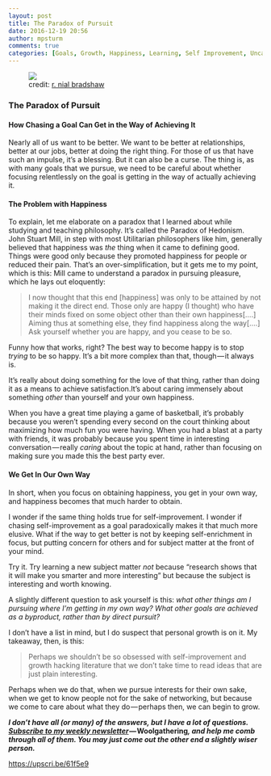 ```yaml
---
layout: post
title: The Paradox of Pursuit
date: 2016-12-19 20:56
author: mpsturm
comments: true
categories: [Goals, Growth, Happiness, Learning, Self Improvement, Uncategorized]
---
```



<figure class="wp-caption">

<img src="https://mikesturmblog.files.wordpress.com/2016/12/a5944-0mglkfdhsey7dpsut.jpg">

<figcaption class="wp-caption-text">credit: <a href="https://www.flickr.com/photos/zionfiction/16755002347" target="_blank">r. nial bradshaw</a></figcaption></figure><h3>The Paradox of Pursuit</h3>
<h4>How Chasing a Goal Can Get in the Way of Achieving It</h4>
<p>Nearly all of us want to be better. We want to be better at relationships, better at our jobs, better at doing the right thing. For those of us that have such an impulse, it’s a blessing. But it can also be a curse. The thing is, as with many goals that we pursue, we need to be careful about whether focusing relentlessly on the goal is getting in the way of actually achieving it.</p>
<h4>The Problem with Happiness</h4>
<p>To explain, let me elaborate on a paradox that I learned about while studying and teaching philosophy. It’s called the Paradox of Hedonism. John Stuart Mill, in step with most Utilitarian philosophers like him, generally believed that happiness was <em>the</em> thing when it came to defining good. Things were good only because they promoted happiness for people or reduced their pain. That’s an over-simplification, but it gets me to my point, which is this: Mill came to understand a paradox in pursuing pleasure, which he lays out eloquently:</p>
<blockquote>I now thought that this end [happiness] was only to be attained by not making it the direct end. Those only are happy (I thought) who have their minds fixed on some object other than their own happiness[….] Aiming thus at something else, they find happiness along the way[….] Ask yourself whether you are happy, and you cease to be so.</blockquote>
<p>Funny how that works, right? The best way to become happy is to stop <em>trying </em>to be so happy. It’s a bit more complex than that, though — it always is.</p>
<p>It’s really about doing something for the love of that thing, rather than doing it as a means to achieve satisfaction.It’s about caring immensely about something <em>other </em>than yourself and your own happiness.</p>
<p>When you have a great time playing a game of basketball, it’s probably because you weren’t spending every second on the court thinking about maximizing how much fun you were having. When you had a blast at a party with friends, it was probably because you spent time in interesting conversation — really <em>caring </em>about the topic at hand, rather than focusing on making sure you made this the best party ever.</p>
<h4>We Get In Our Own Way</h4>
<p>In short, when you focus on obtaining happiness, you get in your own way, and happiness becomes that much harder to obtain.</p>
<p>I wonder if the same thing holds true for self-improvement. I wonder if chasing self-improvement as a goal paradoxically makes it that much more elusive. What if the way to get better is not by keeping self-enrichment in focus, but putting concern for others and for subject matter at the front of your mind.</p>
<p>Try it. Try learning a new subject matter <em>not</em> because “research shows that it will make you smarter and more interesting” but because the subject is interesting and worth knowing.</p>
<p>A slightly different question to ask yourself is this: <em>what other things am I pursuing where I’m getting in my own way? What other goals are achieved as a byproduct, rather than by direct pursuit?</em></p>
<p>I don’t have a list in mind, but I do suspect that personal growth is on it. My takeaway, then, is this:</p>
<blockquote>Perhaps we shouldn’t be so obsessed with self-improvement and growth hacking literature that we don’t take time to read ideas that are just plain interesting.</blockquote>
<p>Perhaps when we do that, when we pursue interests for their own sake, when we get to know people not for the sake of networking, but because we come to care about what they do — perhaps then, we can begin to grow.</p>
<p><strong><em>I don’t have all (or many) of the answers, but I have a lot of questions. </em></strong><a href="http://tinyletter.com/mike_sturm" target="_blank"><strong><em>Subscribe to my weekly newsletter</em></strong></a><strong><em> — </em>Woolgathering<em>, and help me comb through all of them. You may just come out the other end a slightly wiser person.</em></strong></p>
<a href="https://upscri.be/61f5e9">https://upscri.be/61f5e9</a>

